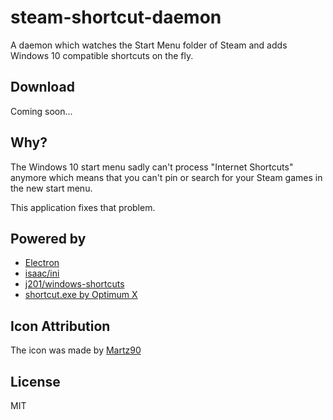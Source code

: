 # steam-shortcut-daemon

A daemon which watches the Start Menu folder of Steam and adds Windows 10 compatible shortcuts on the fly.

## Download

Coming soon...

## Why?

The Windows 10 start menu sadly can't process "Internet Shortcuts" anymore which means that you can't pin or search for your Steam games in the new start menu.

This application fixes that problem.

## Powered by

* [Electron](http://electron.atom.io)
* [isaac/ini](https://github.com/isaacs/ini)
* [j201/windows-shortcuts](https://github.com/j201/windows-shortcuts)
* [shortcut.exe by Optimum X](http://www.optimumx.com/downloads.html)

## Icon Attribution

The icon was made by [Martz90](http://www.iconarchive.com/show/hex-icons-by-martz90/steam-icon.html)

## License

MIT
